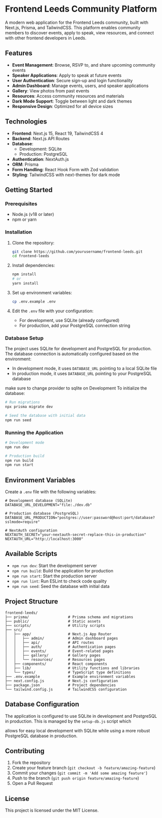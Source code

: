 # Frontend Leeds Community Platform

A modern web application for the Frontend Leeds community, built with Next.js, Prisma, and TailwindCSS. This platform enables community members to discover events, apply to speak, view resources, and connect with other frontend developers in Leeds.

## Features

- **Event Management**: Browse, RSVP to, and share upcoming community events
- **Speaker Applications**: Apply to speak at future events
- **User Authentication**: Secure sign-up and login functionality
- **Admin Dashboard**: Manage events, users, and speaker applications
- **Gallery**: View photos from past events
- **Resources**: Access community resources and materials
- **Dark Mode Support**: Toggle between light and dark themes
- **Responsive Design**: Optimized for all device sizes

## Technologies

- **Frontend**: Next.js 15, React 19, TailwindCSS 4
- **Backend**: Next.js API Routes
- **Database**: 
  - Development: SQLite
  - Production: PostgreSQL
- **Authentication**: NextAuth.js
- **ORM**: Prisma
- **Form Handling**: React Hook Form with Zod validation
- **Styling**: TailwindCSS with next-themes for dark mode

## Getting Started

### Prerequisites

- Node.js (v18 or later)
- npm or yarn

### Installation

1. Clone the repository:
   ```bash
   git clone https://github.com/yourusername/frontend-leeds.git
   cd frontend-leeds
   ```

2. Install dependencies:
   ```bash
   npm install
   # or
   yarn install
   ```

3. Set up environment variables:
   ```bash
   cp .env.example .env
   ```
   
4. Edit the `.env` file with your configuration:
   - For development, use SQLite (already configured)
   - For production, add your PostgreSQL connection string

### Database Setup

The project uses SQLite for development and PostgreSQL for production. The database connection is automatically configured based on the environment:

- In development mode, it uses `DATABASE_URL` pointing to a local SQLite file
- In production mode, it uses `DATABASE_URL` pointing to your PostgreSQL database

make sure to change provider to sqlite on Development
To initialize the database:

```bash
# Run migrations
npx prisma migrate dev

# Seed the database with initial data
npm run seed
```

### Running the Application

```bash
# Development mode
npm run dev

# Production build
npm run build
npm run start
```

## Environment Variables

Create a `.env` file with the following variables:

```
# Development database (SQLite)
DATABASE_URL_DEVELOPMENT="file:./dev.db"

# Production database (PostgreSQL)
DATABASE_URL_PRODUCTION="postgres://user:password@host:port/database?sslmode=require"

# NextAuth configuration
NEXTAUTH_SECRET="your-nextauth-secret-replace-this-in-production"
NEXTAUTH_URL="http://localhost:3000"
```

## Available Scripts

- `npm run dev`: Start the development server
- `npm run build`: Build the application for production
- `npm run start`: Start the production server
- `npm run lint`: Run ESLint to check code quality
- `npm run seed`: Seed the database with initial data

## Project Structure

```
frontend-leeds/
├── prisma/                  # Prisma schema and migrations
├── public/                  # Static assets
├── scripts/                 # Utility scripts
├── src/
│   ├── app/                 # Next.js App Router
│   │   ├── admin/           # Admin dashboard pages
│   │   ├── api/             # API routes
│   │   ├── auth/            # Authentication pages
│   │   ├── events/          # Event-related pages
│   │   ├── gallery/         # Gallery pages
│   │   └── resources/       # Resources pages
│   ├── components/          # React components
│   ├── lib/                 # Utility functions and libraries
│   └── types/               # TypeScript type definitions
├── .env.example             # Example environment variables
├── next.config.js           # Next.js configuration
├── package.json             # Project dependencies
└── tailwind.config.js       # TailwindCSS configuration
```

## Database Configuration

The application is configured to use SQLite in development and PostgreSQL in production. This is managed by the `setup-db.js` script which 

 allows for easy local development with SQLite while using a more robust PostgreSQL database in production.

## Contributing

1. Fork the repository
2. Create your feature branch (`git checkout -b feature/amazing-feature`)
3. Commit your changes (`git commit -m 'Add some amazing feature'`)
4. Push to the branch (`git push origin feature/amazing-feature`)
5. Open a Pull Request

## License

This project is licensed under the MIT License.
